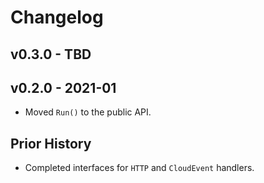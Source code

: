 # Changelog

## v0.3.0 - TBD

## v0.2.0 - 2021-01

* Moved `Run()` to the public API.

## Prior History

* Completed interfaces for `HTTP` and `CloudEvent` handlers.
